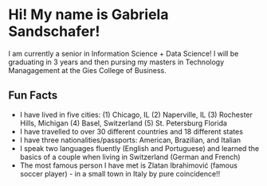 # Hi! My name is Gabriela Sandschafer!
I am currently a senior in Information Science + Data Science! 
I will be graduating in 3 years and then pursing my masters in Technology Managagement at the Gies College of Business.

## Fun Facts
- I have lived in five cities: (1) Chicago, IL (2) Naperville, IL (3) Rochester Hills, Michigan (4) Basel, Switzerland (5) St. Petersburg Florida
- I have travelled to over 30 different countries and 18 different states
- I have three nationalities/passports: American, Brazilian, and Italian
- I speak two languages fluently (English and Portuguese) and learned the basics of a couple when living in Switzerland (German and French)
- The most famous person I have met is Zlatan Ibrahimović (famous soccer player) - in a small town in Italy by pure coincidence!! 
